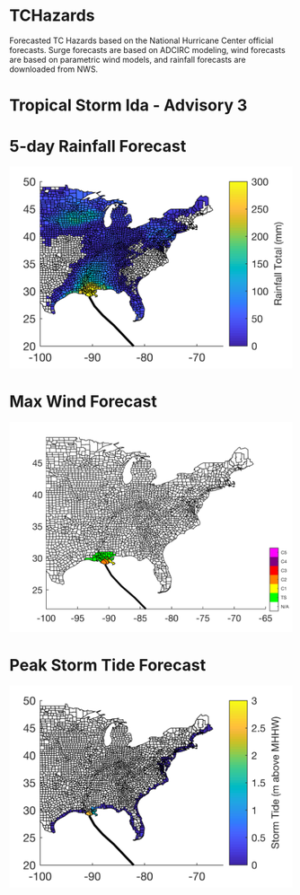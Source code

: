 # TCHazards

Forecasted TC Hazards based on the National Hurricane Center official forecasts. Surge forecasts are based on ADCIRC modeling, wind forecasts are based on parametric wind models, and rainfall forecasts are downloaded from NWS. 

# Tropical Storm Ida - Advisory 3

# 5-day Rainfall Forecast
![Alt text](al092021_3_rain.png?raw=true "Title")

# Max Wind Forecast 
![Alt text](al092021_3_wind.png?raw=true "Title")

# Peak Storm Tide Forecast 
![Alt text](al092021_3_surge.png?raw=true "Title")
